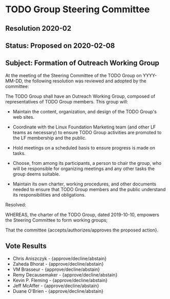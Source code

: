 # TODO Group Steering Committee
## Resolution 2020-02
## Status: Proposed on 2020-02-08

## Subject: Formation of Outreach Working Group

At the meeting of the Steering Committee of the TODO Group on YYYY-MM-DD, the following resolution
was reviewed and adopted by the committee:

The TODO Group shall have an Outreach Working Group, composed of representatives of TODO
Group members. This group will:

* Maintain the content, organization, and design of the TODO Group's web sites.

* Coordinate with the Linux Foundation Marketing team (and other LF teams as necessary) to ensure
TODO Group activities are promoted to the LF membership and the public.

* Hold meetings on a scheduled basis to ensure progress is made on tasks.

* Choose, from among its participants, a person to chair the group, who will be responsible for organizing
meetings and any other tasks the group deems suitable.

* Maintain its own charter, working procedures, and other documents needed to ensure that TODO Group members
and the public understand its responsibilities and obligations.

Resolved:

WHEREAS, the charter of the TODO Group, dated 2019-10-10, empowers the Steering Committee to form working groups;

That the committee {accepts/authorizes/approves the proposed action}.

## Vote Results

* Chris Aniszczyk - {approve/decline/abstain}
* Zaheda Bhorat - {approve/decline/abstain}
* VM Brasseur - {approve/decline/abstain}
* Remy Decausemaker - {approve/decline/abstain}
* Kevin P. Fleming - {approve/decline/abstain}
* Jeff McAffer - {approve/decline/abstain}
* Duane O'Brien - {approve/decline/abstain}
